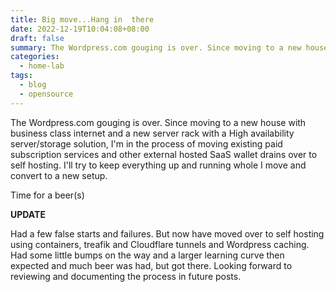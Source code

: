 ```yaml
---
title: Big move...Hang in  there
date: 2022-12-19T10:04:08+08:00
draft: false
summary: The Wordpress.com gouging is over. Since moving to a new house with business class internet and a new server rack with a High availability server/storage solution.  Its a process...
categories:
  - home-lab
tags:
  - blog
  - opensource
---
```


The Wordpress.com gouging is over. Since moving to a new house with business class internet and a new server rack with a High availability server/storage solution, I'm in the process of moving existing paid subscription services and other external hosted SaaS wallet drains over to self hosting. I'll try to keep everything up and running whole I move and convert to a new setup.

Time for a beer(s)

**UPDATE**

Had a few false starts and failures.  But now have moved over to self hosting using containers, treafik and Cloudflare tunnels and Wordpress caching. Had some little bumps on the way and a larger learning curve then expected and much beer was had, but got there. Looking forward to reviewing and documenting the process in future posts.

